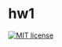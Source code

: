 # hw1

[![MIT license](https://img.shields.io/badge/license-MIT-blue.svg)](https://github.com/sandwwraith/fp-homework/blob/master/hw1/LICENSE)

